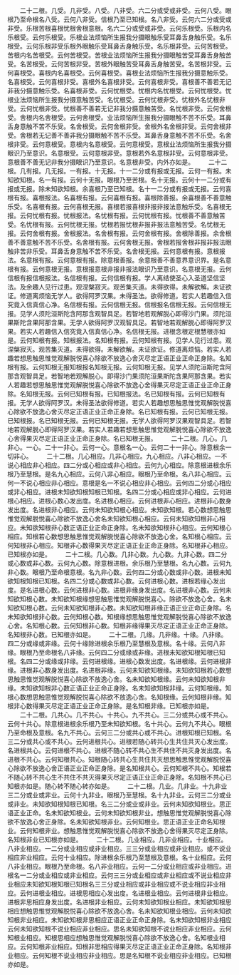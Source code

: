<!-- { "loadSidebar": true } -->
　　二十二根。几受。几非受。八受。八非受。六二分或受或非受。云何八受。眼根乃至命根名八受。云何八非受。信根乃至已知根。名八非受。云何六二分或受或非受。乐根苦根喜根忧根舍根意根。名六二分或受或非受。云何乐根受。乐根内名乐根受。云何乐根受。乐根业法烦恼所生报我分摄眼触乐受耳鼻舌身触乐受。名乐根受。云何乐根非受乐根外眼触乐受耳鼻舌身触乐受。名乐根非受。云何苦根受。苦根内名苦根受。云何苦根受。苦根业法烦恼所生报我分摄眼触苦受耳鼻舌身触苦受。名苦根受。云何苦根非受。苦根外眼触苦受耳鼻舌身触苦受。名苦根非受。云何喜根受。喜根内名喜根受。云何喜根受。喜根业法烦恼所生报我分摄意触乐受。名喜根受。云何喜根非受。喜根外名喜根非受。云何喜根非受。喜根善不善若无记非我分摄意触乐受。名喜根非受。云何忧根受。忧根内名忧根受。云何忧根受。忧根业法烦恼所生报我分摄意触苦受。名忧根受。云何忧根非受。忧根外名忧根非受。云何忧根非受。忧根善不善若无记非我分摄意触苦受。名忧根非受。云何舍根受。舍根内名舍根受。云何舍根受。业法烦恼所生报我分摄眼触不苦不乐受。耳鼻舌身意触不苦不乐受。名舍根受。云何舍根非受。舍根外名舍根非受。云何舍根非受。舍根若无记善不善非我分摄眼触不苦不乐受。耳鼻舌身意触不苦不乐受。名舍根非受。云何意根受。意根内名意根受。云何意根受。意根业法烦恼所生报我分摄眼识乃至意识。名意根受。云何意根非受。意根若外名意根非受。云何意根非受。意根善不善无记非我分摄眼识乃至意识。名意根非受。内外亦如是。
　　二十二根。几有报。几无报。一有报。十无报。十一二分或有报或无报。云何一有报。未知欲知根。名一有报。云何十无报。眼根乃至苦根。名十无报。云何十一二分或有报或无报。除未知欲知根。余喜根乃至已知根。名十一二分或有报或无报。云何喜根有报。喜根报法。名喜根有报。云何喜根有报。喜根除善报。余喜根善不善意触乐受。名喜根有报。云何喜根无报。喜根若报喜根非报非报法意触乐受。名喜根无报。云何忧根有报。忧根报法。名忧根有报。云何忧根有报。忧根善不善意触苦受。名忧根有报。云何忧根无报。忧根若报忧根非报非报法意触苦受。名忧根无报。云何舍根有报。舍根报法。名舍根有报。云何舍根有报。舍根除善报。余舍根善不善意触不苦不乐受。名舍根有报。云何舍根无报。舍根若报舍根非报非报法眼触非苦非乐受。耳鼻舌身意触不苦不乐受。名舍根无报。云何意根有报。意根报法。名意根有报。云何意根有报。除意根善报。余意根善不善意界意识界。是名意根有报。云何意根无报。意根报意根非报非报法眼识乃至意识。名意根无报。云何信根有报信根报法。名信根有报。云何信根有报。学人离结使圣心入圣道坚信坚法。及余趣人见行过患。观涅槃寂灭。观苦集灭道。未得欲得。未解欲解。未证欲证。修道离烦恼无学人。欲得阿罗汉果。未得圣法。欲得修道。若实人若趣信入信究竟入信真信心净。名信根有报。云何信根无报。信根报名信根无报。云何信根无报。见学人须陀洹斯陀含阿那含观智具足。若智地若观解脱心即得沙门果。须陀洹果斯陀含果阿那含果。无学人欲得阿罗汉观智具足。若智地若观解脱心即得阿罗汉果。若实人若趣信入信究竟入信真信心净。名信根无报。进根念根定根慧根亦如是。云何知根有报。知根报法。名知根有报。云何知根有报。见学人见行过患。观涅槃寂灭。观苦集灭道。未得欲得。未解欲解。未证欲证。修道离烦恼。若实人若趣若想思触思惟觉观解脱悦喜心除欲不放逸心舍灭尽定正语正业正命正身除。名知根有报。云何知根无报知根报名知根无报。云何知根无报。见学人须陀洹斯陀含阿那含观智具足。若智地若观解脱心。即得沙门果须陀洹果斯陀含果阿那含果。若实人若趣若想思触思惟觉观解脱悦喜心除欲不放逸心舍得果灭尽定正语正业正命正身除。名知根无报。云何已知根有报。已知根报法。名已知根有报。云何已知根有报。无学人欲得阿罗汉。未得圣法欲得修道。若实人若趣想思触思惟觉观解脱悦喜心除欲不放逸心舍灭尽定正语正业正命正身除。名已知根有报。云何已知根无报。已知根报。名已知根无报。云何已知根无报。无学人欲得阿罗汉果观智具足。若智地若观解脱心即得阿罗汉果。若实人若趣若想思触思惟觉观解脱悦喜心除欲不放逸心舍得果灭尽定正语正业正命正身除。名已知根无报。
　　二十二根。几心。几非心。一心。二十一非心。云何一心。意根名一心。云何二十一非心。除意根余一切非心。
　　二十二根。几心相应。几非心相应。九心相应。八非心相应。一不说心相应非心相应。四二分或心相应或非心相应。云何九心相应。除意根进根余乐根乃至慧根。是名九心相应。云何八非心相应。眼根乃至命根。名八非心相应。云何一不说心相应非心相应。意根是名一不说心相应非心相应。云何四二分或心相应或非心相应。进根未知欲知根知根已知根。名四二分或心相应或非心相应。云何进根心相应。进根心数心发出度。名进根心相应。云何进根非心相应。进根非心数身发出度。名进根非心相应。云何未知欲知根心相应。未知欲知根。若心数想思触思惟觉观解脱悦喜心除欲不放逸心舍名未知欲知根心相应。云何未知欲知根非心相应。未知欲知根非心数正语正业正命正身除。名未知欲知根非心相应。云何知根心相应。知根若心数想思触思惟觉观解脱悦喜心除欲不放逸心舍。名知根心相应。云何知根非心相应。知根非心数得果灭尽定正语正业正命正身除。名知根非心相应。已知根亦如是。
　　二十二根。几心数。几非心数。九心数。九非心数。四二分或心数或非心数。云何九心数。除意根进根。余乐根乃至慧根。名九心数。云何九非心数。眼根乃至命根意根。名九非心数。云何四二分或心数或非心数。进根未知欲知根知根已知根。名四二分或心数或非心数。云何进根心数。进根若缘心发出度。是名进根心数。云何进根非心数。进根非缘身发出度。名进根非心数。云何未知欲知根心数。未知欲知根缘想思触思惟觉观解脱悦喜心。除欲不放逸心舍。名未知欲知根心数。云何未知欲知根非心数。未知欲知根非缘正语正业正命正身除。名未知欲知根非心数。云何知根心数。知根缘想思触思惟觉观解脱悦喜心除欲不放逸心舍。名知根心数。云何知根非心数。知根非缘得果灭尽定正语正业正命正身除。名知根非心数。已知根亦如是。
　　二十二根。几缘。几非缘。十缘。八非缘。四二分或缘或非缘。云何十缘除进根余乐根乃至慧根及意根。名十缘。云何八非缘。眼根乃至命根名八非缘。云何四二分或缘或非缘。进根未知欲知根知根已知根。名四二分或缘或非缘。云何进根缘。进根心数发出度。名进根缘。云何进根非缘。进根非心数身发出度。名进根非缘。云何未知欲知根缘。未知欲知根若心数想思触思惟觉观解脱悦喜心除欲不放逸心舍。名未知欲知根缘。云何未知欲知根非缘。未知欲知根非心数正语正业正命正身除。名未知欲知根非缘。云何知根缘。知根心数想思触思惟觉观解脱悦喜心除欲不放逸心舍。名知根缘。云何知根非缘。知根非心数得果灭尽定正语正业正命正身除。是名知根非缘。已知根亦如是。
　　二十二根。几共心。几不共心。十共心。九不共心。三二分或共心或不共心。云何十共心。除意根进根余乐根乃至未知欲知根。名十共心。云何九不共心。眼根乃至命根及意根。名九不共心。云何三二分或共心或不共心。进根知根已知根。名三二分或共心或不共心。云何进根共心。进根若随心转共心生共住共灭心发出度。名进根共心。云何进根不共心。进根不随心转不共心生不共住不共灭身发出度。名进根不共心。云何知根共心。知根随心转共心生共住共灭想思触思惟觉观解脱悦喜心除欲不放逸心舍正语正业正命正身除。是名知根共心。云何知根不共心。知根若不随心转不共心生不共住不共灭得果灭尽定正语正业正命正身除。名知根不共心已知根亦如是。随心转不随心转亦如是。
　　二十二根。几业。几非业。十九非业三二分或业或非业。云何十九非业。眼根乃至慧根。名十九非业。云何三二分或业或非业。未知欲知根知根已知根。名三二分或业或非业。云何未知欲知根业。思正语正业正命。名未知欲知根业。云何未知欲知根非业。想触思惟觉观解脱悦喜心除欲不放逸心舍正身除。名未知欲知根非业。云何知根业。思正语正业正命名知根业。云何知根非业。想触思惟觉观解脱悦喜心除欲不放逸心舍得果灭尽定正身除。名知根非业已知根亦如是。
　　二十二根。几业相应。几非业相应。十业相应。八非业相应。一二分或业相应或非业相应。三三分或业相应或非业相应。或不说业相应非业相应。云何十业相应。除进根余乐根乃至慧根及意根。名十业相应。云何八非业相应。眼根乃至命根。名八非业相应。云何一二分或业相应或非业相应。进根名一二分或业相应或非业相应。云何三三分或业相应或非业相应或不说业相应非业相应未知欲知根知根已知根名三三分或业相应或非业相应或不说业相应非业相应。云何进根业相应。进根思相应心发出度。名进根业相应。云何进根非业相应。进根非思相应身发出度。名进根非业相应。云何未知欲知根业相应。未知欲知根思相应想触思惟觉观解脱悦喜心除欲不放逸心舍。名未知欲知根业相应。云何未知欲知根非业相应。未知欲知根非思相应正语正业正命正身除。名未知欲知根非业相应云何未知欲知根不说业相应非业相应。思名未知欲知根不说业相应非业相应。云何知根业相应。知根思相应想触思惟觉观解脱悦喜心除欲不放逸心舍。名知根业相应。云何知根非业相应。知根非思相应得果灭尽定正语正业正命正身除。名知根非业相应。云何知根不说业相应非业相应。思是名知根不说业相应非业相应。已知根亦如是。
